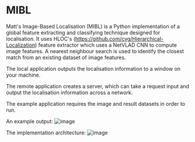 # MIBL
Matt's Image-Based Localisation (MIBL) is a Python implementation of a global feature extracting and classifying technique designed for localisation. It uses HLOC's (https://github.com/cvg/Hierarchical-Localization) feature extractor which uses a NetVLAD CNN to compute image features. A nearest neighbour search is used to identify the closest match from an existing dataset of image features.

The local application outputs the localisation information to a window on your machine.

The remote application creates a server, which can take a request input and output the localisation information across a network.

The example application requires the image and result datasets in order to run.

An example output:
![image](https://github.com/md343/MIBL/assets/64204441/564688a2-262b-41d5-acf9-725eed444fbf)

The implementation architecture:
![image](https://github.com/md343/MIBL/assets/64204441/49e46d36-e7c7-46e0-8b77-f1187116ebc6)


